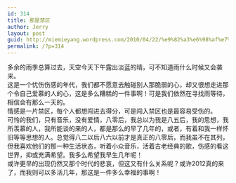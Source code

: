 ```yaml
---
id: 314
title: 那是禁区
author: Jerry
layout: post
guid: http://miemieyang.wordpress.com/2010/04/22/%e9%82%a3%e6%98%af%e7%a6%81%e5%8c%ba
permalink: /?p=314
---
```

多余的雨季总算过去，天空今天下午露出淡蓝的晴，可不知道雨什么时候又会袭来。  
这是一个忧伤伤感的年代，我们都不愿意去触碰别人那脆弱的心，却又很想走进那个令自己爱慕的人的心，这是多么糟糕的一件事啊！可是我们依然在寻找雨等待，相信会有那么一天的。  
情感是一片禁区，每个人都想闯进去得分，可是闯入禁区也是最容易受伤的。  
可怜的我们，只有音乐，没有爱情，八零后，我总以为我是八五后，我的思想，我所羡慕的人，我所能谈的来的人，都是那么的早了几年的，或者，有着和我一样怀旧等等思想的人。总觉得八二以后八六以前才是真正的八零后，而我虽不在其列，但我喜欢他们的那一种生活状态，听着小众音乐，活着古老经典的歌，伤感的看这世界，抑或充满希望。我多么希望我早生几年呢！  
或许更早的出现仍然又那个时代的悲哀，但这又有什么关系呢？或许2012真的来了，而我则可以多活几年，那这是一件多么幸福的事啊！